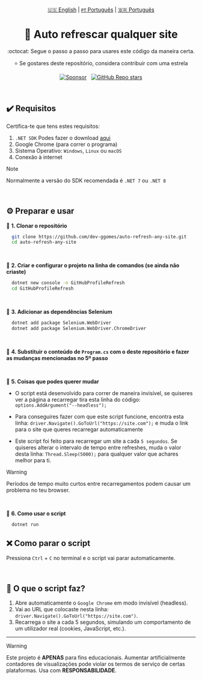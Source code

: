 <!-- |||||||||||||||||||| EN - PT |||||||||||||||||||| -->
<p align='center'>
  <a href="https://github.com/dev-ggomes/auto-refresh-any-site/blob/main/README.md">🇺🇸 English</a> | 
  <a href="https://github.com/dev-ggomes/auto-refresh-any-site/blob/main/README-pt-pt.md">ᴘᴛ Português</a> | 
  <a href="https://github.com/dev-ggomes/auto-refresh-any-site/blob/main/README-pt-br.md">🇧🇷 Português</a>
</p>

<h1 align="center">
  🚀 Auto refrescar qualquer site
</h1>

<p align='center'>
  :octocat: Segue o passo a passo para usares este código da maneira certa.
</p>

<p align="center">
  ⭐ Se gostares deste repositório, considera contribuir com uma estrela
</p>

<!-- |||||||||||||||||||| SPONSORS & STARS |||||||||||||||||||| -->
<p align='center'>
  <a href="https://github.com/sponsors/dev-ggomes"><img alt="Sponsor" src="https://img.shields.io/badge/sponsor-30363D?style=for-the-badge&logo=GitHub-Sponsors&logoColor=#white" /></a>
  &nbsp;
  <a href="#"><img alt="GitHub Repo stars" src="https://img.shields.io/github/stars/dev-ggomes/auto-refresh-any-site?style=for-the-badge" /></a>
</p>

<br>

## ✔️ Requisitos 

<p>
  Certifica-te que tens estes requisitos: <br>

  1. `.NET SDK` Podes fazer o download [aqui](https://dotnet.microsoft.com/download)
  2. Google Chrome (para correr o programa)
  3. Sistema Operativo: `Windows`, `Linux` ou `macOS`
  4. Conexão à internet

> [!NOTE]
> Normalmente a versão do SDK recomendada é `.NET 7` ou `.NET 8`

<br>

</p>

## ⚙️ Preparar e usar

  :rocket: **1. Clonar o repositório** <br>
  ```bash
    git clone https://github.com/dev-ggomes/auto-refresh-any-site.git
    cd auto-refresh-any-site
  ```

  <br>

  :rocket: **2. Criar e configurar o projeto na linha de comandos (se ainda não criaste)**
  ```bash
    dotnet new console -n GitHubProfileRefresh
    cd GitHubProfileRefresh
  ```

  <br>

  :rocket: **3. Adicionar as dependências Selenium**
  ```bash
    dotnet add package Selenium.WebDriver
    dotnet add package Selenium.WebDriver.ChromeDriver
  ```

  <br>

  :rocket: **4. Substituir o conteúdo de `Program.cs` com o deste repositório e fazer as mudanças mencionadas no 5º passo**

  <br>

  :rocket: **5. Coisas que podes querer mudar**

  <p align="left">
    
   - O script está desenvolvido para correr de maneira invisível, se quiseres ver a página a recarregar tira esta linha do código: `options.AddArgument("--headless");` <br>
  
   - Para conseguires fazer com que este script funcione, encontra esta linha: `driver.Navigate().GoToUrl("https://site.com");` e muda o link para o site que queres recarregar automaticamente <br>
  
   - Este script foi feito para recarregar um site a cada `5 segundos`. Se quiseres alterar o intervalo de tempo entre refreshes, muda o valor desta linha: `Thread.Sleep(5000);` para qualquer valor que achares melhor para ti. <br>
  > [!WARNING]
> Períodos de tempo muito curtos entre recarregamentos podem causar um problema no teu browser.

</p>

<br>

  :rocket: **6. Como usar o script**
  ```bash
    dotnet run
  ```

## ❌ Como parar o script
Pressiona `Ctrl` + `C` no terminal e o script vai parar automaticamente.

<br>

## 🎯 O que o script faz?

 1. Abre automaticamente o `Google Chrome` em modo invisível (headless).
 2. Vai ao URL que colocaste nesta linha: `driver.Navigate().GoToUrl("https://site.com")`.
 3. Recarrega o site a cada 5 segundos, simulando um comportamento de um utilizador real (cookies, JavaScript, etc.).

---

> [!WARNING]
> Este projeto é **APENAS** para fins educacionais. Aumentar artificialmente contadores de visualizações pode violar os termos de serviço de certas plataformas. Usa com **RESPONSABILIDADE**.
